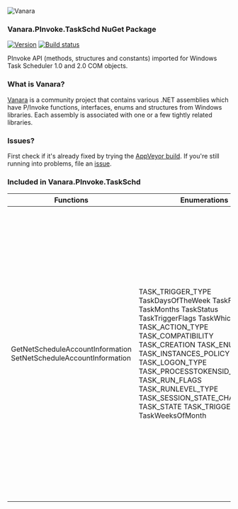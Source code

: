 ﻿![Vanara](https://raw.githubusercontent.com/dahall/Vanara/master/docs/icons/VanaraHeading.png)
### **Vanara.PInvoke.TaskSchd NuGet Package**
[![Version](https://img.shields.io/nuget/v/Vanara.PInvoke.TaskSchd?label=NuGet&style=flat-square)](https://github.com/dahall/Vanara/releases)
[![Build status](https://img.shields.io/appveyor/build/dahall/vanara?label=AppVeyor%20build&style=flat-square)](https://ci.appveyor.com/project/dahall/vanara)

PInvoke API (methods, structures and constants) imported for Windows Task Scheduler 1.0 and 2.0 COM objects.

### **What is Vanara?**

[Vanara](https://github.com/dahall/Vanara) is a community project that contains various .NET assemblies which have P/Invoke functions, interfaces, enums and structures from Windows libraries. Each assembly is associated with one or a few tightly related libraries.

### **Issues?**

First check if it's already fixed by trying the [AppVeyor build](https://ci.appveyor.com/nuget/vanara-prerelease).
If you're still running into problems, file an [issue](https://github.com/dahall/Vanara/issues).

### **Included in Vanara.PInvoke.TaskSchd**

Functions | Enumerations | Structures | Interfaces
--- | --- | --- | ---
GetNetScheduleAccountInformation SetNetScheduleAccountInformation                                            | TASK_TRIGGER_TYPE TaskDaysOfTheWeek TaskFlags TaskMonths TaskStatus TaskTriggerFlags TaskWhichWeek TASK_ACTION_TYPE TASK_COMPATIBILITY TASK_CREATION TASK_ENUM_FLAGS TASK_INSTANCES_POLICY TASK_LOGON_TYPE TASK_PROCESSTOKENSID_TYPE TASK_RUN_FLAGS TASK_RUNLEVEL_TYPE TASK_SESSION_STATE_CHANGE_TYPE TASK_STATE TASK_TRIGGER_TYPE2 TaskWeeksOfMonth                          | DAILY MONTHLYDATE MONTHLYDOW TASK_TRIGGER TRIGGER_TYPE_UNION WEEKLY                                        | ITask ITaskScheduler IAction IActionCollection IBootTrigger IComHandlerAction IDailyTrigger IEmailAction IEventTrigger IExecAction IIdleSettings IIdleTrigger ILogonTrigger IMaintenanceSettings IMonthlyDOWTrigger IMonthlyTrigger INetworkSettings IPrincipal IPrincipal2 IRegisteredTask IRegisteredTaskCollection IRegistrationInfo IRegistrationTrigger IRepetitionPattern IRunningTask IRunningTaskCollection ISessionStateChangeTrigger IShowMessageAction ITaskDefinition ITaskFolder ITaskFolderCollection ITaskHandler ITaskHandlerStatus ITaskNamedValueCollection ITaskNamedValuePair ITaskService ITaskSettings ITaskSettings2 ITaskSettings3 ITaskVariables ITimeTrigger ITrigger ITriggerCollection IWeeklyTrigger 
